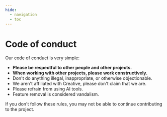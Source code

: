 ```yaml
---
hide:
  - navigation
  - toc
---
```


# Code of conduct

Our code of conduct is very simple:

- **Please be respectful to other people and other projects.**
- **When working with other projects, please work constructively.**
- Don't do anything illegal, inappropriate, or otherwise objectionable.
- We aren't affiliated with Creative, please don't claim that we are.
- Please refrain from using AI tools.
- Feature removal is considered vandalism.

If you don't follow these rules, you may not be able to continue contributing to the project.
